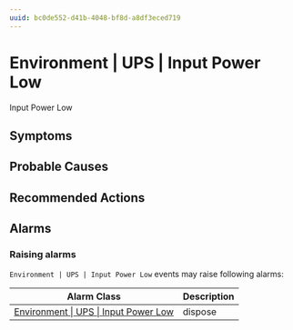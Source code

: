 ```yaml
---
uuid: bc0de552-d41b-4048-bf8d-a8df3eced719
---
```

# Environment | UPS | Input Power Low

Input Power Low

## Symptoms

## Probable Causes

## Recommended Actions

## Alarms

### Raising alarms

`Environment | UPS | Input Power Low` events may raise following alarms:

| Alarm Class                                                                                                  | Description |
| ------------------------------------------------------------------------------------------------------------ | ----------- |
| [Environment \| UPS \| Input Power Low](../../../alarm-classes-reference/environment/ups/input-power-low.md) | dispose     |
